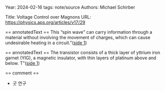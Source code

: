 Year: 2024-02-16
tags: note/source
Authors: Michael Schirber


Title: Voltage Control over Magnons
URL: https://physics.aps.org/articles/v17/29


== annotatedText ==
	This “spin wave” can carry information through a material without involving the movement of charges, which can cause undesirable heating in a circuit."([side 1](zotero://open-pdf/library/items/8AEG8366?page=1&annotation=Q72X76ZN)) 


== annotatedText ==
	The transistor consists of a thick layer of yttrium iron garnet (YIG), a magnetic insulator, with thin layers of platinum above and below. T"([side 1](zotero://open-pdf/library/items/8AEG8366?page=1&annotation=G3TSY8VI)) 


 

== comment ==
- 굿 연구 


